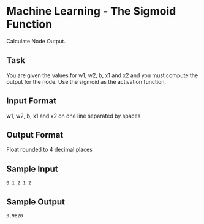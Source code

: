 # Machine Learning - The Sigmoid Function

Calculate Node Output.

## Task
You are given the values for w1, w2, b, x1 and x2 and you must compute the output for the node. Use the sigmoid as the activation function.

## Input Format
w1, w2, b, x1 and x2 on one line separated by spaces

## Output Format
Float rounded to 4 decimal places

## Sample Input
`0 1 2 1 2`

## Sample Output
`0.9820`